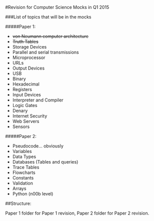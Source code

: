 #Revision for Computer Science Mocks in Q1 2015

###List of topics that will be in the mocks

#####Paper 1:

* ~~von Neumann computer architecture~~
* ~~Truth Tables~~
* Storage Devices
* Parallel and serial transmissions
* Microprocessor
* URLs
* Output Devices
* USB
* Binary
* Hexadecimal
* Registers
* Input Devices
* Interpreter and Compiler
* Logic Gates
* Denary
* Internet Security
* Web Servers
* Sensors

#####Paper 2:

* Pseudocode… obviously
* Variables
* Data Types
* Databases (Tables and queries)
* Trace Tables
* Flowcharts
* Constants
* Validation
* Arrays
* Python (n00b level)

##Structure:

Paper 1 folder for Paper 1 revision, Paper 2 folder for Paper 2 revision.

